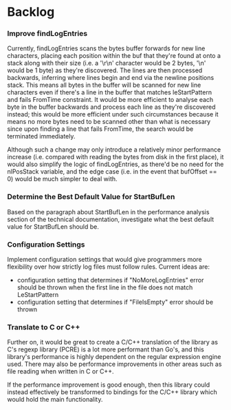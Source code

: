 # Backlog

### Improve findLogEntries

Currently, findLogEntries scans the bytes buffer forwards for new line characters, placing each position within the buf that they're found at onto a stack along with their size (i.e. a '\r\n' character would be 2 bytes, '\n' would be 1 byte) as they're discovered. The lines are then processed backwards, inferring where lines begin and end via the newline positions stack. This means all bytes in the buffer will be scanned for new line characters even if there's a line in the buffer that matches leStartPattern and fails FromTime constraint. It would be more efficient to analyse each byte in the buffer backwards and process each line as they're discovered instead; this would be more efficient under such circumstances because it means no more bytes need to be scanned other than what is necessary since upon finding a line that fails FromTime, the search would be terminated immediately.

Although such a change may only introduce a relatively minor performance increase (i.e. compared with reading the bytes from disk in the first place), it would also simplify the logic of findLogEntries, as there'd be no need for the nlPosStack variable, and the edge case (i.e. in the event that bufOffset == 0) would be much simpler to deal with.

### Determine the Best Default Value for StartBufLen

Based on the paragraph about StartBufLen in the performance analysis section of the technical documentation, investigate what the best default value for StartBufLen should be.

### Configuration Settings

Implement configuration settings that would give programmers more flexibility over how strictly log files must follow rules. Current ideas are:
- configuration setting that determines if "NoMoreLogEntries" error should be thrown when the first line in the file does not match LeStartPattern
- configuration setting that determines if "FileIsEmpty" error should be thrown

### Translate to C or C++

Further on, it would be great to create a C/C++ translation of the library as C's regexp library (PCRE) is a lot more performant than Go's, and this library's performance is highly dependent on the regular expression engine used. There may also be performance improvements in other areas such as file reading when written in C or C++.

If the performance improvement is good enough, then this library could instead effectively be transformed to bindings for the C/C++ library which would hold the main functionality.
